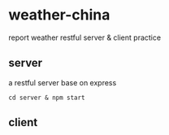 # weather-china
report weather restful server &amp; client practice

## server
a restful server base on express
```
cd server & npm start
```

## client